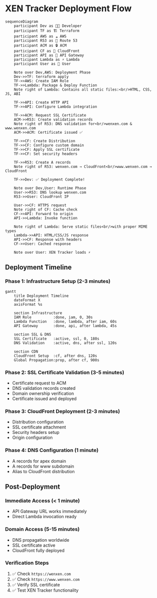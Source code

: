 # XEN Tracker Deployment Flow

```mermaid
sequenceDiagram
    participant Dev as 👨‍💻 Developer
    participant TF as 🏗️ Terraform
    participant AWS as ☁️ AWS
    participant R53 as 📍 Route 53
    participant ACM as 🔒 ACM
    participant CF as 🚀 CloudFront
    participant API as 🌉 API Gateway
    participant Lambda as ⚡ Lambda
    participant User as 👤 User

    Note over Dev,AWS: Deployment Phase
    Dev->>TF: terraform apply
    TF->>AWS: Create IAM Role
    TF->>Lambda: Package & Deploy Function
    Note right of Lambda: Contains all static files:<br/>HTML, CSS, JS, ABI
    
    TF->>API: Create HTTP API
    TF->>API: Configure Lambda integration
    
    TF->>ACM: Request SSL Certificate
    ACM->>R53: Create validation records
    Note right of R53: DNS validation for<br/>wenxen.com & www.wenxen.com
    ACM->>ACM: Certificate issued ✅
    
    TF->>CF: Create Distribution
    TF->>CF: Configure custom domain
    TF->>CF: Apply SSL certificate
    TF->>CF: Set security headers
    
    TF->>R53: Create A records
    Note right of R53: wenxen.com → CloudFront<br/>www.wenxen.com → CloudFront
    
    TF->>Dev: ✅ Deployment Complete!
    
    Note over Dev,User: Runtime Phase
    User->>R53: DNS lookup wenxen.com
    R53->>User: CloudFront IP
    
    User->>CF: HTTPS request
    Note right of CF: Cache check
    CF->>API: Forward to origin
    API->>Lambda: Invoke function
    
    Note right of Lambda: Serve static files<br/>with proper MIME types
    Lambda->>API: HTML/CSS/JS response
    API->>CF: Response with headers
    CF->>User: Cached response
    
    Note over User: XEN Tracker loads ⚡
```

## Deployment Timeline

### Phase 1: Infrastructure Setup (2-3 minutes)
```mermaid
gantt
    title Deployment Timeline
    dateFormat X
    axisFormat %s

    section Infrastructure
    IAM Role          :done, iam, 0, 30s
    Lambda Function   :done, lambda, after iam, 60s
    API Gateway       :done, api, after lambda, 45s

    section SSL & DNS
    SSL Certificate   :active, ssl, 0, 180s
    DNS Validation    :active, dns, after ssl, 120s
    
    section CDN
    CloudFront Setup  :cf, after dns, 120s
    Global Propagation:prop, after cf, 900s
```

### Phase 2: SSL Certificate Validation (3-5 minutes)
- Certificate request to ACM
- DNS validation records created
- Domain ownership verification
- Certificate issued and deployed

### Phase 3: CloudFront Deployment (2-3 minutes)
- Distribution configuration
- SSL certificate attachment
- Security headers setup
- Origin configuration

### Phase 4: DNS Configuration (1 minute)
- A records for apex domain
- A records for www subdomain
- Alias to CloudFront distribution

## Post-Deployment

### Immediate Access (< 1 minute)
- API Gateway URL works immediately
- Direct Lambda invocation ready

### Domain Access (5-15 minutes)
- DNS propagation worldwide
- SSL certificate active
- CloudFront fully deployed

### Verification Steps
1. ✅ Check `https://wenxen.com`
2. ✅ Check `https://www.wenxen.com` 
3. ✅ Verify SSL certificate
4. ✅ Test XEN Tracker functionality